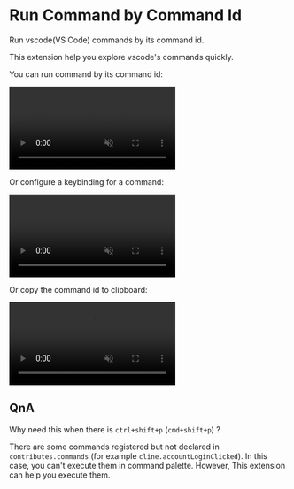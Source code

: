 # Run Command by Command Id

Run vscode(VS Code) commands by its command id.

This extension help you explore vscode's commands quickly.

You can run command by its command id:

<video controls muted>
  <source src="https://github.com/bzy-debug-orgnization/vscode-extension-run-command/raw/refs/heads/main/assets/run.mp4" type="video/mp4"/>
</video>

Or configure a keybinding for a command:

<video controls muted>
  <source src="https://github.com/bzy-debug-orgnization/vscode-extension-run-command/raw/refs/heads/main/assets/keybinding.mp4" type="video/mp4"/>
</video>

Or copy the command id to clipboard:

<video controls muted>
  <source src="https://github.com/bzy-debug-orgnization/vscode-extension-run-command/raw/refs/heads/main/assets/copy.mp4" type="video/mp4"/>
</video>

## QnA

Why need this when there is `ctrl+shift+p` (`cmd+shift+p`) ?

There are some commands registered but not declared in `contributes.commands` (for example `cline.accountLoginClicked`). In this case, you can't execute them in command palette. However, This extension can help you execute them.
